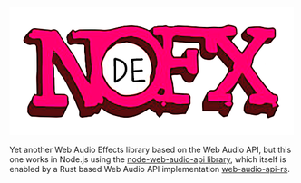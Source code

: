 
![NODEFX](nodefx.png)

Yet another Web Audio Effects library based on the Web Audio API, but this one works in Node.js using
the [node-web-audio-api library](https://github.com/ircam-ismm/node-web-audio-api/), which itself
is enabled by a Rust based Web Audio API implementation [web-audio-api-rs](https://github.com/orottier/web-audio-api-rs/).
